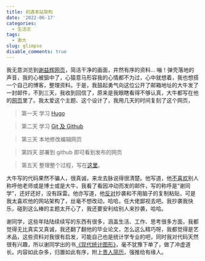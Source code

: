 ```yaml
---
title: 初遇本站架构
date: '2022-06-17'
categories:
  - 生活志
tags:
  - 谢大
slug: glimpse
disable_comments: true
---
```



我无意浏览到[谢益辉网页](https://yihui.org)，简洁干净的画面，井然有序的资料... 嘣！弹壳落地的声音，我的心被狙中了，心猿意马形容我的心情都不为过，心中就想着，我也想搭一个自己的博客，整理资料。于是，我鼓起勇气向这位公开了邮箱地址的大牛发了一封邮件，不到三天，我收到回信了，原来是我眼瞎看得不够认真，大牛都写在他的[网页](https://yihui.org/cn/about/)里了。我太爱这个主题、这个设计了，我用几天的时间复刻了这个网页，

> 第一天 学习 [Hugo](https://www.gohugo.cn)

>  第二天 学习 [Git 及 Github](https://gitcode.net/courses/detail/1/l)

>  第三天 本地修改编辑网页

>  第四天 部署到 github 即可看到发布的网页

>  第五天 整理整个过程，写在[这里](https://blog.csdn.net/JTang1995/article/details/125365545?spm=1001.2014.3001.5501)。

大牛写的代码果然不骗人，很真诚，来龙去脉说得很清楚。他写道，他[不喜欢](https://yihui.org/cn/about/)别人称呼他老师或是博士或是大牛，我看了看因冲动而发的邮件，写的称呼是“谢同学”，还好还好，没有踩雷。他亦写道，他[反对](https://yihui.org/cn/about/)抄袭和不用脑子的复制粘贴，可是我太喜欢他的网站架构了，丝毫不想改动，哈哈，任大佬鄙视去吧。我抄袭我快乐，碰到这么棒的主题太开心了，我还要安利给别人来抄袭，哈哈。

谢同学，这些年陆陆续续写的东西有很多，涵盖生活、工作、思考很多方面，我都觉得无比真实又真诚，我还翻了翻他的毕业论文，怎么这么精巧呀，我都觉得是艺术品，这些资料对我很有启发，可能自己也是统计学专业的吧，同时我对代码天然很有兴趣，所以谢同学出的书[《现代统计图形》](https://cosx.org/2021/08/msg-preface/#fnref:10)，毫不犹豫下单了，做了冲虚道长。内容如此杂多，归置如此有序，附上[贵人简历](https://yihui.org/cn/vitae/)，强推给有缘人。
